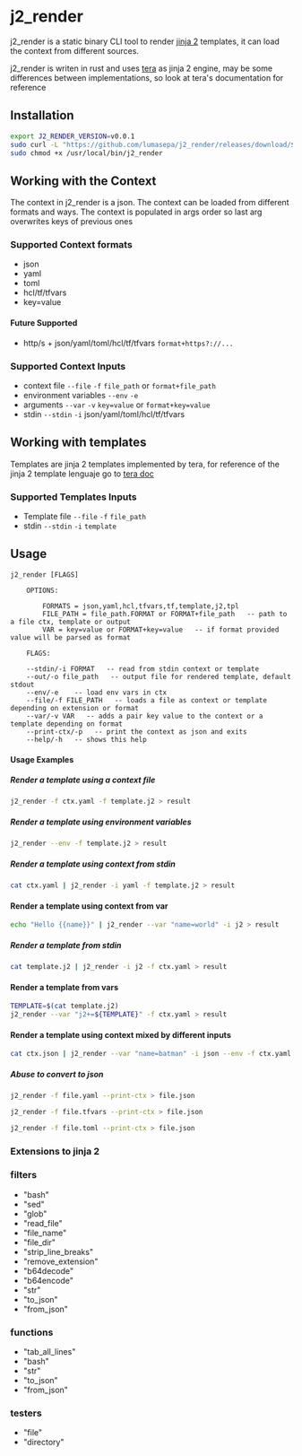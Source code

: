 # j2_render

j2_render is a static binary CLI tool to render [jinja 2]() templates, it can load the context from different sources.

j2_render is writen in rust and uses [tera]() as jinja 2 engine,
may be some differences between implementations, so look at tera's documentation for reference

## Installation

```bash 
export J2_RENDER_VERSION=v0.0.1 
sudo curl -L "https://github.com/lumasepa/j2_render/releases/download/${J2_RENDER_VERSION}/j2_render_$(uname | tr '[:upper:]' '[:lower:]')_amd64" -o /usr/local/bin/j2_render
sudo chmod +x /usr/local/bin/j2_render
```

## Working with the Context

The context in j2_render is a json.
The context can be loaded from different formats and ways.
The context is populated in args order so last arg overwrites keys of previous ones

### Supported Context formats

* json
* yaml
* toml
* hcl/tf/tfvars
* key=value

#### Future Supported
* http/s + json/yaml/toml/hcl/tf/tfvars `format+https?://...`

### Supported Context Inputs

* context file `--file` `-f` `file_path` or `format+file_path`
* environment variables `--env` `-e`
* arguments `--var` `-v` `key=value` or `format+key=value`
* stdin `--stdin` `-i` json/yaml/toml/hcl/tf/tfvars

## Working with templates
Templates are jinja 2 templates implemented by tera, for reference of the jinja 2 template lenguaje go to [tera doc]()

### Supported Templates Inputs

* Template file `--file` `-f` `file_path` 
* stdin `--stdin` `-i` `template`

## Usage

```
j2_render [FLAGS]

    OPTIONS:

        FORMATS = json,yaml,hcl,tfvars,tf,template,j2,tpl
        FILE_PATH = file_path.FORMAT or FORMAT+file_path   -- path to a file ctx, template or output
        VAR = key=value or FORMAT+key=value   -- if format provided value will be parsed as format

    FLAGS:

    --stdin/-i FORMAT   -- read from stdin context or template
    --out/-o file_path   -- output file for rendered template, default stdout
    --env/-e    -- load env vars in ctx
    --file/-f FILE_PATH   -- loads a file as context or template depending on extension or format
    --var/-v VAR   -- adds a pair key value to the context or a template depending on format
    --print-ctx/-p   -- print the context as json and exits
    --help/-h   -- shows this help
```

#### Usage Examples

##### Render a template using a context file

```bash
j2_render -f ctx.yaml -f template.j2 > result
```

##### Render a template using environment variables

```bash
j2_render --env -f template.j2 > result
```

##### Render a template using context from stdin

```bash
cat ctx.yaml | j2_render -i yaml -f template.j2 > result
```

#### Render a template using context from var

```bash
echo "Hello {{name}}" | j2_render --var "name=world" -i j2 > result
```

##### Render a template from stdin 

```bash
cat template.j2 | j2_render -i j2 -f ctx.yaml > result
```

#### Render a template from vars

```bash
TEMPLATE=$(cat template.j2)
j2_render --var "j2+=${TEMPLATE}" -f ctx.yaml > result
```

#### Render a template using context mixed by different inputs

```bash
cat ctx.json | j2_render --var "name=batman" -i json --env -f ctx.yaml --var "json+list=[1,2,3]" -f template.j2 > result
```

##### Abuse to convert to json

```bash
j2_render -f file.yaml --print-ctx > file.json
```

```bash
j2_render -f file.tfvars --print-ctx > file.json
```

```bash
j2_render -f file.toml --print-ctx > file.json
```

### Extensions to jinja 2

### filters

* "bash"
* "sed"
* "glob"
* "read_file"
* "file_name"
* "file_dir"
* "strip_line_breaks"
* "remove_extension"
* "b64decode"
* "b64encode"
* "str"
* "to_json"
* "from_json"

### functions

* "tab_all_lines"
* "bash"
* "str"
* "to_json"
* "from_json"

### testers

* "file"
* "directory"



